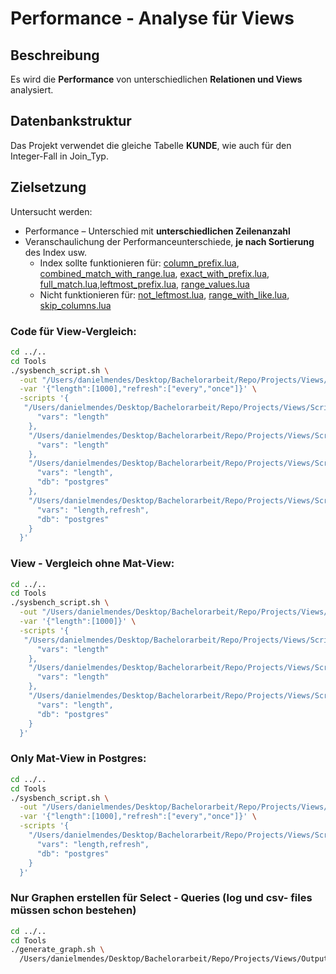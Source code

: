 # Performance - Analyse für Views

## Beschreibung

Es wird die **Performance** von unterschiedlichen **Relationen und Views** analysiert.

## Datenbankstruktur

Das Projekt verwendet die gleiche Tabelle **KUNDE**, wie auch für den Integer-Fall in Join_Typ. 

## Zielsetzung
Untersucht werden:
- Performance – Unterschied mit **unterschiedlichen Zeilenanzahl**
- Veranschaulichung der Performanceunterschiede, **je nach Sortierung** des Index usw.
  - Index sollte funktionieren für: [column_prefix.lua](Scripts/query_differences/query_differences_select/column_prefix.lua), [combined_match_with_range.lua](Scripts/query_differences/query_differences_select/combined_match_with_range.lua), [exact_with_prefix.lua](Scripts/query_differences/query_differences_select/exact_with_prefix.lua), [full_match.lua](Scripts/query_differences/query_differences_select/full_match.lua),[leftmost_prefix.lua](Scripts/query_differences/query_differences_select/leftmost_prefix.lua), [range_values.lua](Scripts/query_differences/query_differences_select/range_values.lua)
  - Nicht funktionieren für: [not_leftmost.lua](Scripts/query_differences/query_differences_select/not_leftmost.lua), [range_with_like.lua](Scripts/query_differences/query_differences_select/range_with_like.lua), [skip_columns.lua](Scripts/query_differences/query_differences_select/skip_columns.lua)
    
### Code für View-Vergleich:
```bash
cd ../..
cd Tools
./sysbench_script.sh \
  -out "/Users/danielmendes/Desktop/Bachelorarbeit/Repo/Projects/Views/Output" \
  -var '{"length":[1000],"refresh":["every","once"]}' \
  -scripts '{
   "/Users/danielmendes/Desktop/Bachelorarbeit/Repo/Projects/Views/Scripts/virtual_view": {
      "vars": "length"
    },
    "/Users/danielmendes/Desktop/Bachelorarbeit/Repo/Projects/Views/Scripts/with_trigger": {
      "vars": "length"
    },
    "/Users/danielmendes/Desktop/Bachelorarbeit/Repo/Projects/Views/Scripts/with_trigger_postgres": {
      "vars": "length",
      "db": "postgres"
    },
    "/Users/danielmendes/Desktop/Bachelorarbeit/Repo/Projects/Views/Scripts/mat_view": {
      "vars": "length,refresh",
      "db": "postgres"
    }
  }'
```

### View - Vergleich ohne Mat-View:
```bash
cd ../..
cd Tools
./sysbench_script.sh \
  -out "/Users/danielmendes/Desktop/Bachelorarbeit/Repo/Projects/Views/Output" \
  -var '{"length":[1000]}' \
  -scripts '{
   "/Users/danielmendes/Desktop/Bachelorarbeit/Repo/Projects/Views/Scripts/virtual_view": {
      "vars": "length"
    },
    "/Users/danielmendes/Desktop/Bachelorarbeit/Repo/Projects/Views/Scripts/with_trigger": {
      "vars": "length"
    },
    "/Users/danielmendes/Desktop/Bachelorarbeit/Repo/Projects/Views/Scripts/with_trigger_postgres": {
      "vars": "length",
      "db": "postgres"
    }
  }'
```

### Only Mat-View in Postgres:
```bash
cd ../..
cd Tools  
./sysbench_script.sh \
  -out "/Users/danielmendes/Desktop/Bachelorarbeit/Repo/Projects/Views/Output" \
  -var '{"length":[1000],"refresh":["every","once"]}' \
  -scripts '{
    "/Users/danielmendes/Desktop/Bachelorarbeit/Repo/Projects/Views/Scripts/mat_view": {
      "vars": "length,refresh",
      "db": "postgres"
    }
  }'
```

### Nur Graphen erstellen für Select - Queries (log und csv- files müssen schon bestehen)
```bash
cd ../..
cd Tools
./generate_graph.sh \
  /Users/danielmendes/Desktop/Bachelorarbeit/Repo/Projects/Views/Output
```